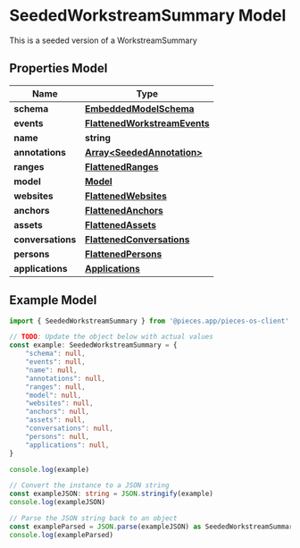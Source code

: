 
# SeededWorkstreamSummary Model

This is a seeded version of a WorkstreamSummary

## Properties Model

Name | Type
------------ | -------------
**schema** | [**EmbeddedModelSchema**](EmbeddedModelSchema)
**events** | [**FlattenedWorkstreamEvents**](FlattenedWorkstreamEvents)
**name** | **string**
**annotations** | [**Array&lt;SeededAnnotation&gt;**](SeededAnnotation)
**ranges** | [**FlattenedRanges**](FlattenedRanges)
**model** | [**Model**](Model)
**websites** | [**FlattenedWebsites**](FlattenedWebsites)
**anchors** | [**FlattenedAnchors**](FlattenedAnchors)
**assets** | [**FlattenedAssets**](FlattenedAssets)
**conversations** | [**FlattenedConversations**](FlattenedConversations)
**persons** | [**FlattenedPersons**](FlattenedPersons)
**applications** | [**Applications**](Applications)

## Example Model

```typescript
import { SeededWorkstreamSummary } from '@pieces.app/pieces-os-client'

// TODO: Update the object below with actual values
const example: SeededWorkstreamSummary = {
    "schema": null,
    "events": null,
    "name": null,
    "annotations": null,
    "ranges": null,
    "model": null,
    "websites": null,
    "anchors": null,
    "assets": null,
    "conversations": null,
    "persons": null,
    "applications": null,
}

console.log(example)

// Convert the instance to a JSON string
const exampleJSON: string = JSON.stringify(example)
console.log(exampleJSON)

// Parse the JSON string back to an object
const exampleParsed = JSON.parse(exampleJSON) as SeededWorkstreamSummary
console.log(exampleParsed)
```


